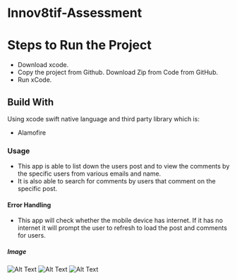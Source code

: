 # Innov8tif-Assessment


<h1> Steps to Run the Project </h1>
 
- Download xcode.
- Copy the project from Github. Download Zip from Code from GitHub.
- Run xCode.
 
<h2> Build With </h2>  

Using xcode swift native language and third party library which is:

- Alamofire


<h3> Usage </h3>  

- This app is able to list down the users post and to view the comments by the specific users from various emails and name.
- It is also able to search for comments by users that comment on the specific post.

<h4> Error Handling </h4>

- This app will check whether the mobile device has internet. If it has no internet it will prompt the user to refresh to load the post and comments for users.

<h5> Image </h5>

![Alt Text](https://user-images.githubusercontent.com/36021424/150495183-0998cc79-ceb6-4077-b9e9-73a3f628e3fd.png)
![Alt Text](https://user-images.githubusercontent.com/36021424/150495160-092bf97a-03e7-48af-ac72-52633d0fe22a.png)
![Alt Text](https://user-images.githubusercontent.com/36021424/150495179-5260559f-77cb-4904-b6b8-2121e3a30551.png)
